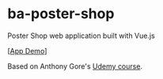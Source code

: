 # ba-poster-shop
Poster Shop web application built with Vue.js

[[App Demo](https://ba-poster-shop.herokuapp.com)]

Based on Anthony Gore's [Udemy course](https://www.udemy.com/vuejs-2-essentials/).